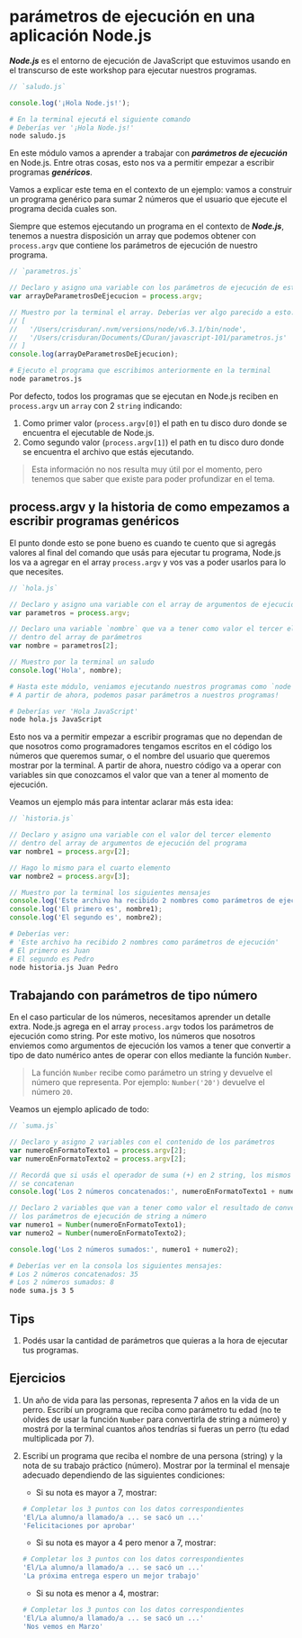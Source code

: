 # parámetros de ejecución en una aplicación Node.js

**_Node.js_** es el entorno de ejecución de JavaScript que estuvimos usando en el transcurso de este workshop para ejecutar nuestros programas.

```javascript
// `saludo.js`

console.log('¡Hola Node.js!');
```

```bash
# En la terminal ejecutá el siguiente comando
# Deberías ver '¡Hola Node.js!'
node saludo.js
```

En este módulo vamos a aprender a trabajar con **_parámetros de ejecución_** en Node.js. Entre otras cosas, esto nos va a permitir empezar a escribir programas **_genéricos_**.

Vamos a explicar este tema en el contexto de un ejemplo: vamos a construir un programa genérico para sumar 2 números que el usuario que ejecute el programa decida cuales son.

Siempre que estemos ejecutando un programa en el contexto de **_Node.js_**, tenemos a nuestra disposición un array que podemos obtener con `process.argv` que contiene los parámetros de ejecución de nuestro programa.

```javascript
// `parametros.js`

// Declaro y asigno una variable con los parámetros de ejecución de este programa
var arrayDeParametrosDeEjecucion = process.argv;

// Muestro por la terminal el array. Deberías ver algo parecido a esto:
// [
//   '/Users/crisduran/.nvm/versions/node/v6.3.1/bin/node',
//   '/Users/crisduran/Documents/CDuran/javascript-101/parametros.js'
// ]
console.log(arrayDeParametrosDeEjecucion);
```

```bash
# Ejecuto el programa que escribimos anteriormente en la terminal
node parametros.js
```

Por defecto, todos los programas que se ejecutan en Node.js reciben en `process.argv` un `array` con 2 `string` indicando:

1. Como primer valor (`process.argv[0]`) el path en tu disco duro donde se encuentra el ejecutable de Node.js.
1. Como segundo valor (`process.argv[1]`) el path en tu disco duro donde se encuentra el archivo que estás ejecutando.

> Esta información no nos resulta muy útil por el momento, pero tenemos que saber que existe para poder profundizar en el tema.

## process.argv y la historia de como empezamos a escribir programas genéricos

El punto donde esto se pone bueno es cuando te cuento que si agregás valores al final del comando que usás para ejecutar tu programa, Node.js los va a agregar en el array `process.argv` y vos vas a poder usarlos para lo que necesites.

```javascript
// `hola.js`

// Declaro y asigno una variable con el array de argumentos de ejecución
var parametros = process.argv;

// Declaro una variable `nombre` que va a tener como valor el tercer elemento
// dentro del array de parámetros
var nombre = parametros[2];

// Muestro por la terminal un saludo
console.log('Hola', nombre);
```

```bash
# Hasta este módulo, veniamos ejecutando nuestros programas como `node archivo.js`
# A partir de ahora, podemos pasar parámetros a nuestros programas!

# Deberías ver 'Hola JavaScript'
node hola.js JavaScript
```

Esto nos va a permitir empezar a escribir programas que no dependan de que nosotros como programadores tengamos escritos en el código los números que queremos sumar, o el nombre del usuario que queremos mostrar por la terminal. A partir de ahora, nuestro código va a operar con variables sin que conozcamos el valor que van a tener al momento de ejecución.

Veamos un ejemplo más para intentar aclarar más esta idea:

```javascript
// `historia.js`

// Declaro y asigno una variable con el valor del tercer elemento
// dentro del array de argumentos de ejecución del programa
var nombre1 = process.argv[2];

// Hago lo mismo para el cuarto elemento
var nombre2 = process.argv[3];

// Muestro por la terminal los siguientes mensajes
console.log('Este archivo ha recibido 2 nombres como parámetros de ejecución');
console.log('El primero es', nombre1);
console.log('El segundo es', nombre2);
```

```bash
# Deberías ver:
# 'Este archivo ha recibido 2 nombres como parámetros de ejecución'
# El primero es Juan
# El segundo es Pedro
node historia.js Juan Pedro
```

## Trabajando con parámetros de tipo número

En el caso particular de los números, necesitamos aprender un detalle extra. Node.js agrega en el array `process.argv` todos los parámetros de ejecución como string. Por este motivo, los números que nosotros enviemos como argumentos de ejecución los vamos a tener que convertir a tipo de dato numérico antes de operar con ellos mediante la función `Number`.

> La función `Number` recibe como parámetro un string y devuelve el número que representa. Por ejemplo: `Number('20')` devuelve el número `20`.

Veamos un ejemplo aplicado de todo:

```javascript
// `suma.js`

// Declaro y asigno 2 variables con el contenido de los parámetros
var numeroEnFormatoTexto1 = process.argv[2];
var numeroEnFormatoTexto2 = process.argv[2];

// Recordá que si usás el operador de suma (+) en 2 string, los mismos
// se concatenan
console.log('Los 2 números concatenados:', numeroEnFormatoTexto1 + numeroEnFormatoTexto1);

// Declaro 2 variables que van a tener como valor el resultado de convertir
// los parámetros de ejecución de string a número
var numero1 = Number(numeroEnFormatoTexto1);
var numero2 = Number(numeroEnFormatoTexto2);

console.log('Los 2 números sumados:', numero1 + numero2);
```

```bash
# Deberías ver en la consola los siguientes mensajes:
# Los 2 números concatenados: 35
# Los 2 números sumados: 8
node suma.js 3 5
```

## Tips

1. Podés usar la cantidad de parámetros que quieras a la hora de ejecutar tus programas.

## Ejercicios

1. Un año de vida para las personas, representa 7 años en la vida de un perro. Escribí un programa que reciba como parámetro tu edad (no te olvides de usar la función `Number` para convertirla de string a número) y mostrá por la terminal cuantos años tendrías si fueras un perro (tu edad multiplicada por 7).
1. Escribí un programa que reciba el nombre de una persona (string) y la nota de su trabajo práctico (número). Mostrar por la terminal el mensaje adecuado dependiendo de las siguientes condiciones:

    * Si su nota es mayor a 7, mostrar:

    ```bash
    # Completar los 3 puntos con los datos correspondientes
    'El/La alumno/a llamado/a ... se sacó un ...'
    'Felicitaciones por aprobar'
    ```

    * Si su nota es mayor a 4 pero menor a 7, mostrar:

    ```bash
    # Completar los 3 puntos con los datos correspondientes
    'El/La alumno/a llamado/a ... se sacó un ...'
    'La próxima entrega espero un mejor trabajo'
    ```

    * Si su nota es menor a 4, mostrar:

    ```bash
    # Completar los 3 puntos con los datos correspondientes
    'El/La alumno/a llamado/a ... se sacó un ...'
    'Nos vemos en Marzo'
    ```
